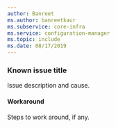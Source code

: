 ```yaml
---
author: Banreet
ms.author: banreetkaur
ms.subservice: core-infra
ms.service: configuration-manager
ms.topic: include
ms.date: 08/17/2019
---
```


### <a name="ki_ANCHOR"></a> Known issue title
<!--bugID-->
Issue description and cause.

#### Workaround
Steps to work around, if any.  
